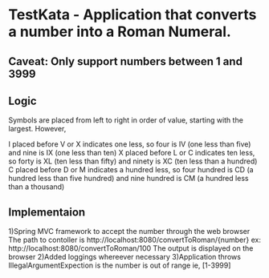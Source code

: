# TestKata - Application that	converts	a	number	into	a	Roman	Numeral.
Caveat:	Only	support	numbers	between	1	and	3999
-----
Logic
-----
Symbols are placed from left to right in order of value, starting with the largest. However,

I placed before V or X indicates one less, so four is IV (one less than five) and nine is IX (one less than ten)
X placed before L or C indicates ten less, so forty is XL (ten less than fifty) and ninety is XC (ten less than a hundred)
C placed before D or M indicates a hundred less, so four hundred is CD (a hundred less than five hundred) and nine hundred is CM (a hundred less than a thousand)

Implementaion
-------------

1)Spring MVC framework to accept the number through the web browser
  The path to contoller is http://localhost:8080/convertToRoman/{number}
  ex: http://localhost:8080/convertToRoman/100
  The output is displayed on the browser
2)Added loggings whereever necessary
3)Application throws IllegalArgumentExpection is the number is out of range ie, [1-3999]
